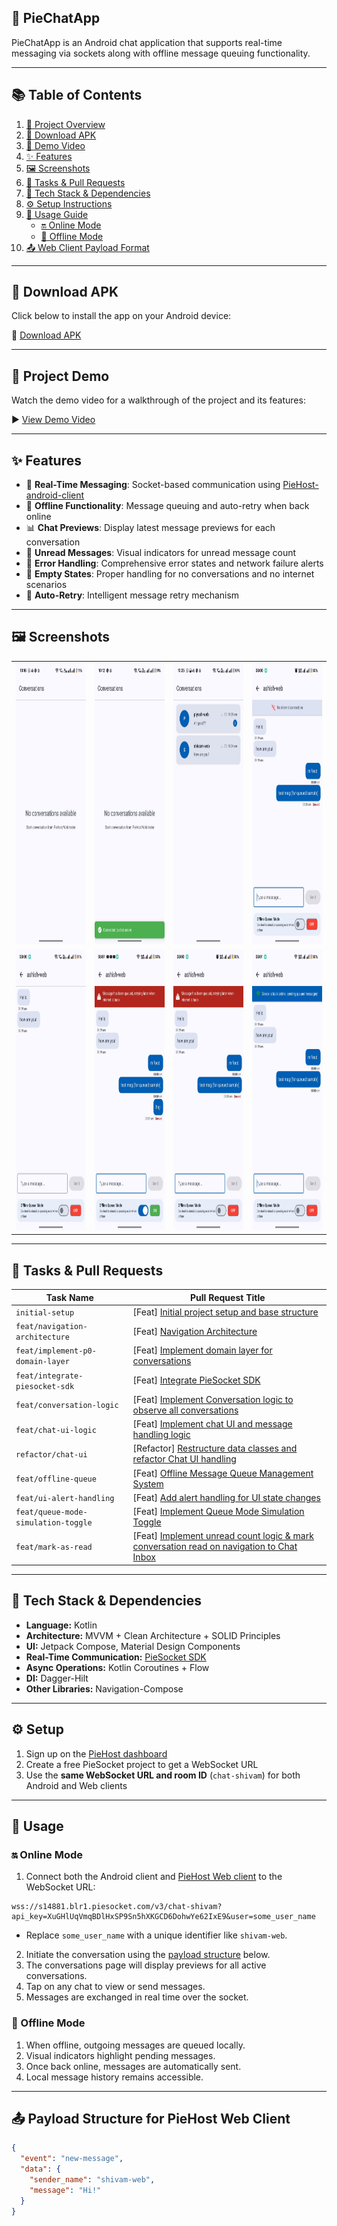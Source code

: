 ## 💬 PieChatApp

PieChatApp is an Android chat application that supports real-time messaging via sockets along with offline message queuing functionality.

---

## 📚 Table of Contents

1. [💬 Project Overview](#-piechatapp)
2. [📱 Download APK](#-download-apk)
3. [🎥 Demo Video](#-project-demo)
4. [✨ Features](#-features)
5. [🖼️ Screenshots](#-screenshots)
6. [📌 Tasks & Pull Requests](#-tasks--pull-requests)
7. [🔧 Tech Stack & Dependencies](#-tech-stack--dependencies)
8. [⚙️ Setup Instructions](#-setup)
9. [📱 Usage Guide](#-usage)
   - [🔛 Online Mode](#online-mode)
   - [📴 Offline Mode](#offline-mode)
10. [📤 Web Client Payload Format](#-payload-structure-for-piehost-web-client)

---

## 📱 Download APK

Click below to install the app on your Android device:

🔗 [Download APK](https://github.com/shivamsharma-1996/PieChatApp/raw/main/apk/pie-chat-app.apk)

---

## 🎥 Project Demo

Watch the demo video for a walkthrough of the project and its features:

▶️ [View Demo Video](https://drive.google.com/file/d/132D9aZTMvDWpxxNtKeGnaR_g9GFZmGru/view)

---

## ✨ Features

- 💬 **Real-Time Messaging**: Socket-based communication using [PieHost-android-client](https://piehost.com/docs/3.0/android-websocket)
- 🔄 **Offline Functionality**: Message queuing and auto-retry when back online
- 📊 **Chat Previews**: Display latest message previews for each conversation
- 🔔 **Unread Messages**: Visual indicators for unread message count
- 🚫 **Error Handling**: Comprehensive error states and network failure alerts
- 📵 **Empty States**: Proper handling for no conversations and no internet scenarios
- 🔁 **Auto-Retry**: Intelligent message retry mechanism

---

## 🖼️ Screenshots

<div align="center">
  <table>
    <tr>
      <td><img src="screenshots/empty-conversations-ui.jpeg" width="200" height="450" alt="" /></td>
      <td><img src="screenshots/socket-connection-cofirmation.jpeg" width="200" height="450" alt="" /></td>
      <td><img src="screenshots/unread-messages.jpeg" width="200" height="450" alt="" /></td>
      <td><img src="screenshots/no-internet-indicator.jpeg" width="200" height="450" alt="" /></td>
    </tr>
    <tr>
      <td><img src="screenshots/chat-Inbox.jpeg" width="200" height="450" alt="" /></td>
      <td><img src="screenshots/simulated-message-queuing-using-toggle.jpeg" width="200" height="450" alt="" /></td>
       <td><img src="screenshots/offline-message-queuing-when-no-internet.jpeg" width="200" height="450" alt="" /></td>
      <td><img src="screenshots/device-back-online-indicator.jpeg" width="200" height="450" alt="" /></td>
    </tr>
  </table>
</div>


---

## 📌 Tasks & Pull Requests

| Task Name                           | Pull Request Title                                                                                                                                  |
| ----------------------------------- | --------------------------------------------------------------------------------------------------------------------------------------------------- |
| `initial-setup`                     | [Feat] [Initial project setup and base structure](https://github.com/shivamsharma-1996/PieChatApp/pull/1)                                           |
| `feat/navigation-architecture`      | [Feat] [Navigation Architecture](https://github.com/shivamsharma-1996/PieChatApp/pull/2)                                                            |
| `feat/implement-p0-domain-layer`    | [Feat] [Implement domain layer for conversations](https://github.com/shivamsharma-1996/PieChatApp/pull/3)                                           |
| `feat/integrate-piesocket-sdk`      | [Feat] [Integrate PieSocket SDK](https://github.com/shivamsharma-1996/PieChatApp/pull/4)                                                            |
| `feat/conversation-logic`           | [Feat] [Implement Conversation logic to observe all conversations](https://github.com/shivamsharma-1996/PieChatApp/pull/5)                          |
| `feat/chat-ui-logic`                | [Feat] [Implement chat UI and message handling logic](https://github.com/shivamsharma-1996/PieChatApp/pull/6)                                       |
| `refactor/chat-ui`                  | [Refactor] [Restructure data classes and refactor Chat UI handling](https://github.com/shivamsharma-1996/PieChatApp/pull/7)                         |
| `feat/offline-queue`                | [Feat] [Offline Message Queue Management System](https://github.com/shivamsharma-1996/PieChatApp/pull/8)                                            |
| `feat/ui-alert-handling`            | [Feat] [Add alert handling for UI state changes](https://github.com/shivamsharma-1996/PieChatApp/pull/9)                                            |
| `feat/queue-mode-simulation-toggle` | [Feat] [Implement Queue Mode Simulation Toggle](https://github.com/shivamsharma-1996/PieChatApp/pull/10)                                            |
| `feat/mark-as-read`                 | [Feat] [Implement unread count logic & mark conversation read on navigation to Chat Inbox](https://github.com/shivamsharma-1996/PieChatApp/pull/11) |

---

## 🔧 Tech Stack & Dependencies

- **Language:** Kotlin
- **Architecture:** MVVM + Clean Architecture + SOLID Principles
- **UI:** Jetpack Compose, Material Design Components
- **Real-Time Communication:** [PieSocket SDK](https://piehost.com/docs/3.0/android-websocket)
- **Async Operations:** Kotlin Coroutines + Flow
- **DI:** Dagger-Hilt
- **Other Libraries:** Navigation-Compose

---

## ⚙️ Setup

1. Sign up on the [PieHost dashboard](https://piehost.com/)
2. Create a free PieSocket project to get a WebSocket URL
3. Use the **same WebSocket URL and room ID** (`chat-shivam`) for both Android and Web clients

---

## 📱 Usage

### 🔛 Online Mode

1. Connect both the Android client and [PieHost Web client](https://piehost.com/websocket-tester) to the WebSocket URL:

```
wss://s14881.blr1.piesocket.com/v3/chat-shivam?api_key=XuGHlUqVmqBDlHxSP9Sn5hXKGCD6DohwYe62IxE9&user=some_user_name
```

- Replace `some_user_name` with a unique identifier like `shivam-web`.

2. Initiate the conversation using the [payload structure]((#-payload-structure-for-piehost-web-client)) below.
3. The conversations page will display previews for all active conversations.
4. Tap on any chat to view or send messages.
5. Messages are exchanged in real time over the socket.

### 📴 Offline Mode

1. When offline, outgoing messages are queued locally.
2. Visual indicators highlight pending messages.
3. Once back online, messages are automatically sent.
4. Local message history remains accessible.

---

## 📤 Payload Structure for PieHost Web Client

```json
{
  "event": "new-message",
  "data": {
    "sender_name": "shivam-web",
    "message": "Hi!"
  }
}
```

